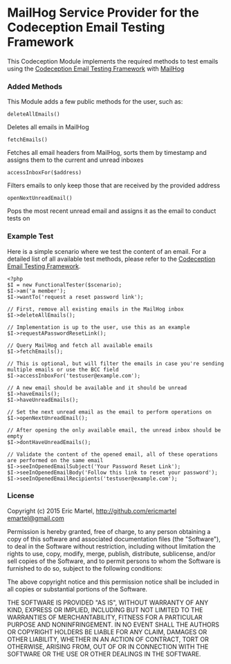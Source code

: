 # MailHog Service Provider for the Codeception Email Testing Framework

This Codeception Module implements the required methods to test emails using the [Codeception Email Testing Framework][CodeceptionEmailTestingFramework] with [MailHog]

### Added Methods
This Module adds a few public methods for the user, such as:
```
deleteAllEmails()
```
Deletes all emails in MailHog
```
fetchEmails()
```
Fetches all email headers from MailHog, sorts them by timestamp and assigns them to the current and unread inboxes
```
accessInboxFor($address)
```
Filters emails to only keep those that are received by the provided address
```
openNextUnreadEmail()
```
Pops the most recent unread email and assigns it as the email to conduct tests on

### Example Test
Here is a simple scenario where we test the content of an email.  For a detailed list of all available test methods, please refer to the [Codeception Email Testing Framework][CodeceptionEmailTestingFramework].
```
<?php 
$I = new FunctionalTester($scenario);
$I->am('a member');
$I->wantTo('request a reset password link');

// First, remove all existing emails in the MailHog inbox
$I->deleteAllEmails();

// Implementation is up to the user, use this as an example
$I->requestAPasswordResetLink();

// Query MailHog and fetch all available emails
$I->fetchEmails();

// This is optional, but will filter the emails in case you're sending multiple emails or use the BCC field
$I->accessInboxFor('testuser@example.com');

// A new email should be available and it should be unread
$I->haveEmails();
$I->haveUnreadEmails();

// Set the next unread email as the email to perform operations on
$I->openNextUnreadEmail();

// After opening the only available email, the unread inbox should be empty
$I->dontHaveUnreadEmails();

// Validate the content of the opened email, all of these operations are performed on the same email
$I->seeInOpenedEmailSubject('Your Password Reset Link');
$I->seeInOpenedEmailBody('Follow this link to reset your password');
$I->seeInOpenedEmailRecipients('testuser@example.com');
```

### License
Copyright (c) 2015 Eric Martel, http://github.com/ericmartel <emartel@gmail.com>

Permission is hereby granted, free of charge, to any person obtaining a copy
of this software and associated documentation files (the "Software"), to deal
in the Software without restriction, including without limitation the rights
to use, copy, modify, merge, publish, distribute, sublicense, and/or sell
copies of the Software, and to permit persons to whom the Software is
furnished to do so, subject to the following conditions:

The above copyright notice and this permission notice shall be included in
all copies or substantial portions of the Software.

THE SOFTWARE IS PROVIDED "AS IS", WITHOUT WARRANTY OF ANY KIND, EXPRESS OR
IMPLIED, INCLUDING BUT NOT LIMITED TO THE WARRANTIES OF MERCHANTABILITY,
FITNESS FOR A PARTICULAR PURPOSE AND NONINFRINGEMENT. IN NO EVENT SHALL THE
AUTHORS OR COPYRIGHT HOLDERS BE LIABLE FOR ANY CLAIM, DAMAGES OR OTHER
LIABILITY, WHETHER IN AN ACTION OF CONTRACT, TORT OR OTHERWISE, ARISING FROM,
OUT OF OR IN CONNECTION WITH THE SOFTWARE OR THE USE OR OTHER DEALINGS IN
THE SOFTWARE.

   [MailHog]: https://github.com/mailhog/MailHog
   [CodeceptionEmailTestingFramework]: https://github.com/ericmartel/codeception-email
   

